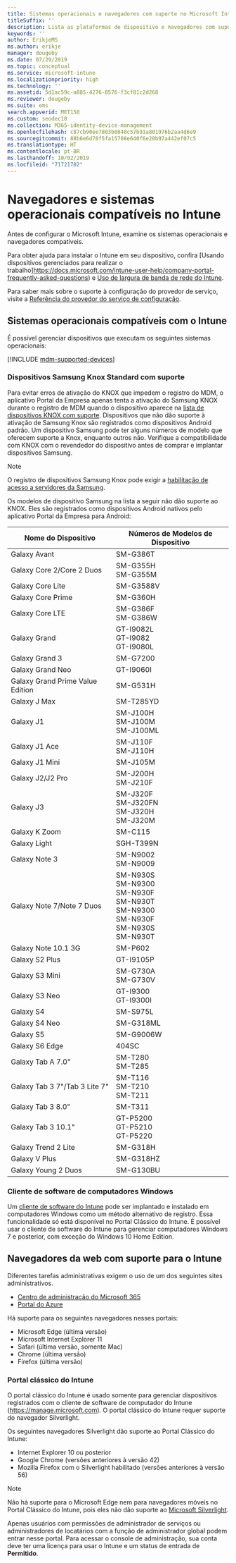 ```yaml
---
title: Sistemas operacionais e navegadores com suporte no Microsoft Intune
titleSuffix: ''
description: Lista as plataformas de dispositivo e navegadores com suporte para o gerenciamento de dispositivo do Intune
keywords: ''
author: ErikjeMS
ms.author: erikje
manager: dougeby
ms.date: 07/29/2019
ms.topic: conceptual
ms.service: microsoft-intune
ms.localizationpriority: high
ms.technology: ''
ms.assetid: 5d1ac59c-a885-4276-8576-f3cf81c2d268
ms.reviewer: dougeby
ms.suite: ems
search.appverid: MET150
ms.custom: seodec18
ms.collection: M365-identity-device-management
ms.openlocfilehash: c87cb90ee7803b0848c57b91a801976b2aa4d6e9
ms.sourcegitcommit: 88b6e6d70f5fa15708e640f6e20b97a442ef07c5
ms.translationtype: HT
ms.contentlocale: pt-BR
ms.lasthandoff: 10/02/2019
ms.locfileid: "71721702"
---
```

# <a name="supported-operating-systems-and-browsers-in-intune"></a>Navegadores e sistemas operacionais compatíveis no Intune

Antes de configurar o Microsoft Intune, examine os sistemas operacionais e navegadores compatíveis.

Para obter ajuda para instalar o Intune em seu dispositivo, confira [Usando dispositivos gerenciados para realizar o trabalho]https://docs.microsoft.com/intune-user-help/company-portal-frequently-asked-questions) e [Uso de largura de banda de rede do Intune](network-bandwidth-use.md).

Para saber mais sobre o suporte à configuração do provedor de serviço, visite a [Referência do provedor do serviço de configuração](https://docs.microsoft.com/windows/client-management/mdm/configuration-service-provider-reference).

## <a name="intune-supported-operating-systems"></a>Sistemas operacionais compatíveis com o Intune

É possível gerenciar dispositivos que executam os seguintes sistemas operacionais:

[!INCLUDE [mdm-supported-devices](../../intune-classic/includes/mdm-supported-devices.md)]

### <a name="supported-samsung-knox-standard-devices"></a>Dispositivos Samsung Knox Standard com suporte

Para evitar erros de ativação do KNOX que impedem o registro do MDM, o aplicativo Portal da Empresa apenas tenta a ativação do Samsung KNOX durante o registro de MDM quando o dispositivo aparece na [lista de dispositivos KNOX com suporte](https://www.samsungknox.com/knox-supported-devices/knox-workspace). Dispositivos que não dão suporte à ativação de Samsung Knox são registrados como dispositivos Android padrão. Um dispositivo Samsung pode ter alguns números de modelo que oferecem suporte a Knox, enquanto outros não. Verifique a compatibilidade com KNOX com o revendedor do dispositivo antes de comprar e implantar dispositivos Samsung.

> [!NOTE]
> O registro de dispositivos Samsung Knox pode exigir a [habilitação de acesso a servidores da Samsung](https://support.samsungknox.com/hc/articles/115013833108-Our-corporate-devices-are-behind-a-firewall-How-do-I-enable-Knox-Workspace-devices-to-contact-Samsung-servers). 

Os modelos de dispositivo Samsung na lista a seguir não dão suporte ao KNOX. Eles são registrados como dispositivos Android nativos pelo aplicativo Portal da Empresa para Android:

| **Nome do Dispositivo** | **Números de Modelos de Dispositivo** |
| --- | --- |
| Galaxy Avant | SM-G386T |
| Galaxy Core 2/Core 2 Duos | SM-G355H<br>SM-G355M |
| Galaxy Core Lite | SM-G3588V |
| Galaxy Core Prime | SM-G360H |
| Galaxy Core LTE | SM-G386F<br>SM-G386W |
| Galaxy Grand | GT-I9082L<br>GT-I9082<br>GT-I9080L |
| Galaxy Grand 3 | SM-G7200 |
| Galaxy Grand Neo | GT-I9060I |
| Galaxy Grand Prime Value Edition | SM-G531H |
| Galaxy J Max | SM-T285YD |
| Galaxy J1 | SM-J100H<br>SM-J100M<br>SM-J100ML |
| Galaxy J1 Ace | SM-J110F<br>SM-J110H |
| Galaxy J1 Mini | SM-J105M |
| Galaxy J2/J2 Pro | SM-J200H<br>SM-J210F |
| Galaxy J3 | SM-J320F<br>SM-J320FN<br>SM-J320H<br>SM-J320M |
| Galaxy K Zoom | SM-C115 |
| Galaxy Light | SGH-T399N |
| Galaxy Note 3 | SM-N9002<br>SM-N9009 |
| Galaxy Note 7/Note 7 Duos | SM-N930S<br>SM-N9300<br>SM-N930F<br>SM-N930T<br>SM-N9300<br>SM-N930F<br>SM-N930S<br>SM-N930T |
| Galaxy Note 10.1 3G | SM-P602 |
| Galaxy S2 Plus | GT-I9105P |
| Galaxy S3 Mini | SM-G730A<br>SM-G730V |
| Galaxy S3 Neo | GT-I9300<br>GT-I9300I |
| Galaxy S4 | SM-S975L |
| Galaxy S4 Neo | SM-G318ML |
| Galaxy S5 | SM-G9006W |
| Galaxy S6 Edge | 404SC |
| Galaxy Tab A 7.0&quot; | SM-T280<br>SM-T285 |
| Galaxy Tab 3 7&quot;/Tab 3 Lite 7&quot; | SM-T116<br>SM-T210<br>SM-T211 |
| Galaxy Tab 3 8.0&quot; | SM-T311 |
| Galaxy Tab 3 10.1&quot; | GT-P5200<br>GT-P5210<br>GT-P5220 |
| Galaxy Trend 2 Lite | SM-G318H |
| Galaxy V Plus | SM-G318HZ |
| Galaxy Young 2 Duos | SM-G130BU |


### <a name="windows-pc-software-client"></a>Cliente de software de computadores Windows

Um [cliente de software do Intune](../manage-windows-pcs-with-microsoft-intune.md) pode ser implantado e instalado em computadores Windows como um método alternativo de registro. Essa funcionalidade só está disponível no Portal Clássico do Intune. É possível usar o cliente de software do Intune para gerenciar computadores Windows 7 e posterior, com exceção do Windows 10 Home Edition.

<!--  ### Exchange ActiveSync management

You can manage [Exchange ActiveSync devices](../enrollment/device-enrollment.md#mobile-device-management-with-exchange-activesync-and-intune) from the Intune console. This option provides a limited set of management capabilities when compared to the other methods. See [Capabilities of built-in Mobile Device Management in Office 365](https://support.office.com/article/Capabilities-of-built-in-Mobile-Device-Management-for-Office-365-a1da44e5-7475-4992-be91-9ccec25905b0) for a list of supported devices.  -->

## <a name="intune-supported-web-browsers"></a>Navegadores da web com suporte para o Intune

Diferentes tarefas administrativas exigem o uso de um dos seguintes sites administrativos.

- [Centro de administração do Microsoft 365](http://go.microsoft.com/fwlink/p/?LinkId=698854)
- [Portal do Azure](https://portal.azure.com/)

Há suporte para os seguintes navegadores nesses portais:
- Microsoft Edge (última versão)
- Microsoft Internet Explorer 11
- Safari (última versão, somente Mac)
- Chrome (última versão)
- Firefox (última versão)




### <a name="intune-classic-portal"></a>Portal clássico do Intune

O portal clássico do Intune é usado somente para gerenciar dispositivos registrados com o cliente de software de computador do Intune (https://manage.microsoft.com). O portal clássico do Intune requer suporte do navegador Silverlight.

Os seguintes navegadores Silverlight dão suporte ao Portal Clássico do Intune:
- Internet Explorer 10 ou posterior
- Google Chrome (versões anteriores à versão 42)
- Mozilla Firefox com o Silverlight habilitado (versões anteriores à versão 56)

> [!Note]
> Não há suporte para o Microsoft Edge nem para navegadores móveis no Portal Clássico do Intune, pois eles não dão suporte ao [Microsoft Silverlight](https://msdn.microsoft.com/library/cc838158(v=vs.95).aspx).

Apenas usuários com permissões de administrador de serviços ou administradores de locatários com a função de administrador global podem entrar nesse portal. Para acessar o console de administração, sua conta deve ter uma licença para usar o Intune e um status de entrada de **Permitido**.
